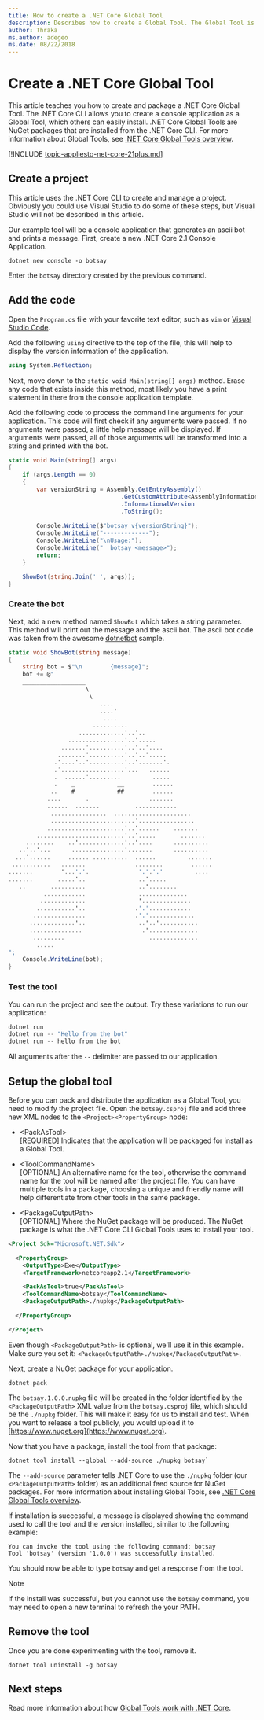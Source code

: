 ```yaml
---
title: How to create a .NET Core Global Tool
description: Describes how to create a Global Tool. The Global Tool is a console application that is installed through the .NET Core CLI.
author: Thraka
ms.author: adegeo
ms.date: 08/22/2018
---
```


# Create a .NET Core Global Tool

This article teaches you how to create and package a .NET Core Global Tool. The .NET Core CLI allows you to create a console application as a Global Tool, which others can easily install. .NET Core Global Tools are NuGet packages that are installed from the .NET Core CLI. For more information about Global Tools, see [.NET Core Global Tools overview][global-tool-info].

[!INCLUDE [topic-appliesto-net-core-21plus.md](../../../includes/topic-appliesto-net-core-21plus.md)]

## Create a project

This article uses the .NET Core CLI to create and manage a project. Obviously you could use Visual Studio to do some of these steps, but Visual Studio will not be described in this article.

Our example tool will be a console application that generates an ascii bot and prints a message. First, create a new .NET Core 2.1 Console Application.

```console
dotnet new console -o botsay
```

Enter the `botsay` directory created by the previous command.

## Add the code

Open the `Program.cs` file with your favorite text editor, such as `vim` or [Visual Studio Code](https://code.visualstudio.com/).

Add the following `using` directive to the top of the file, this will help to display the version information of the application.

```csharp
using System.Reflection;
```

Next, move down to the `static void Main(string[] args)` method. Erase any code that exists inside this method, most likely you have a print statement in there from the console application template.

Add the following code to process the command line arguments for your application. This code will first check if any arguments were passed. If no arguments were passed, a little help message will be displayed. If arguments were passed, all of those arguments will be transformed into a string and printed with the bot.

```csharp
static void Main(string[] args)
{
    if (args.Length == 0)
    {
        var versionString = Assembly.GetEntryAssembly()
                                .GetCustomAttribute<AssemblyInformationalVersionAttribute>()
                                .InformationalVersion
                                .ToString();
                                
        Console.WriteLine($"botsay v{versionString}");
        Console.WriteLine("-------------");
        Console.WriteLine("\nUsage:");
        Console.WriteLine("  botsay <message>");
        return;
    }

    ShowBot(string.Join(' ', args));
}
```

### Create the bot

Next, add a new method named `ShowBot` which takes a string parameter. This method will print out the message and the ascii bot. The ascii bot code was taken from the awesome [dotnetbot](https://github.com/dotnet/core/blob/master/samples/dotnetsay/Program.cs) sample.

```csharp
static void ShowBot(string message)
{
    string bot = $"\n        {message}";
    bot += @"
    __________________
                      \
                       \
                          ....
                          ....'
                           ....
                        ..........
                    .............'..'..
                 ................'..'.....
               .......'..........'..'..'....
              ........'..........'..'..'.....
             .'....'..'..........'..'.......'.
             .'..................'...   ......
             .  ......'.........         .....
             .    _            __        ......
            ..    #            ##        ......
           ....       .                 .......
           ......  .......          ............
            ................  ......................
            ........................'................
           ......................'..'......    .......
        .........................'..'.....       .......
     ........    ..'.............'..'....      ..........
   ..'..'...      ...............'.......      ..........
  ...'......     ...... ..........  ......         .......
 ...........   .......              ........        ......
.......        '...'.'.              '.'.'.'         ....
.......       .....'..               ..'.....
   ..       ..........               ..'........
          ............               ..............
         .............               '..............
        ...........'..              .'.'............
       ...............              .'.'.............
      .............'..               ..'..'...........
      ...............                 .'..............
       .........                        ..............
        .....
";
    Console.WriteLine(bot);
}
```

### Test the tool

You can run the project and see the output. Try these variations to run our application:

```csharp
dotnet run
dotnet run -- "Hello from the bot"
dotnet run -- hello from the bot
```

All arguments after the `--` delimiter are passed to our application.

## Setup the global tool

Before you can pack and distribute the application as a Global Tool, you need to modify the project file. Open the `botsay.csproj` file and add three new XML nodes to the `<Project><PropertyGroup>` node:

- \<PackAsTool>  
[REQUIRED] Indicates that the application will be packaged for install as a Global Tool.

- \<ToolCommandName>  
[OPTIONAL] An alternative name for the tool, otherwise the command name for the tool will be named after the project file. You can have multiple tools in a package, choosing a unique and friendly name will help differentiate from other tools in the same package.

- \<PackageOutputPath>  
[OPTIONAL] Where the NuGet package will be produced. The NuGet package is what the .NET Core CLI Global Tools uses to install your tool.

```xml
<Project Sdk="Microsoft.NET.Sdk">

  <PropertyGroup>
    <OutputType>Exe</OutputType>
    <TargetFramework>netcoreapp2.1</TargetFramework>

    <PackAsTool>true</PackAsTool>
    <ToolCommandName>botsay</ToolCommandName>
    <PackageOutputPath>./nupkg</PackageOutputPath>

  </PropertyGroup>

</Project>
```

Even though `<PackageOutputPath>` is optional, we'll use it in this example. Make sure you set it: `<PackageOutputPath>./nupkg</PackageOutputPath>`.

Next, create a NuGet package for your application.

```console
dotnet pack
```

The `botsay.1.0.0.nupkg` file will be created in the folder identified by the `<PackageOutputPath>` XML value from the `botsay.csproj` file, which should be the `./nupkg` folder. This will make it easy for us to install and test. When you want to release a tool publicly, you would upload it to [https://www.nuget.org](https://www.nuget.org).

Now that you have a package, install the tool from that package: 

```console
dotnet tool install --global --add-source ./nupkg botsay`
```

The `--add-source` parameter tells .NET Core to use the `./nupkg` folder (our `<PackageOutputPath>` folder) as an additional feed source for NuGet packages. For more information about installing Global Tools, see [.NET Core Global Tools overview][global-tool-info].

If installation is successful, a message is displayed showing the command used to call the tool and the version installed, similar to the following example:

```
You can invoke the tool using the following command: botsay
Tool 'botsay' (version '1.0.0') was successfully installed.
```

You should now be able to type `botsay` and get a response from the tool.

> [!NOTE]
> If the install was successful, but you cannot use the `botsay` command, you may need to open a new terminal to refresh the your PATH.

## Remove the tool

Once you are done experimenting with the tool, remove it.

```console
dotnet tool uninstall -g botsay
```

## Next steps

Read more information about how [Global Tools work with .NET Core][global-tool-info].


[global-tool-info]: global-tools.md